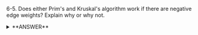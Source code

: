 ﻿6-5. Does either Prim's and Kruskal's algorithm work if there are negative edge weights? Explain why or why not.


<details>
  <summary>**ANSWER**</summary>
  <p>
  
  Yes because it chooses the minimum edge that is available. It is Dijsktra's algorithm that does not work with negative edge weights.
  
</p>
</details>

